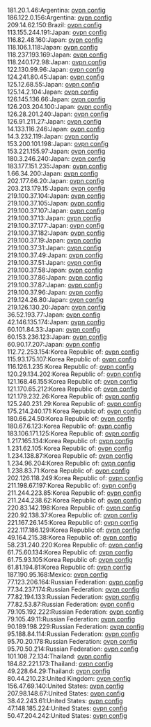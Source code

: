 181.20.1.46:Argentina: [ovpn config](vpn/181_20_1_46.ovpn)  
186.122.0.156:Argentina: [ovpn config](vpn/186_122_0_156.ovpn)  
209.14.62.150:Brazil: [ovpn config](vpn/209_14_62_150.ovpn)  
113.155.244.191:Japan: [ovpn config](vpn/113_155_244_191.ovpn)  
116.82.48.160:Japan: [ovpn config](vpn/116_82_48_160.ovpn)  
118.106.1.118:Japan: [ovpn config](vpn/118_106_1_118.ovpn)  
118.237.193.169:Japan: [ovpn config](vpn/118_237_193_169.ovpn)  
118.240.172.98:Japan: [ovpn config](vpn/118_240_172_98.ovpn)  
122.130.99.96:Japan: [ovpn config](vpn/122_130_99_96.ovpn)  
124.241.80.45:Japan: [ovpn config](vpn/124_241_80_45.ovpn)  
125.12.68.55:Japan: [ovpn config](vpn/125_12_68_55.ovpn)  
125.14.2.104:Japan: [ovpn config](vpn/125_14_2_104.ovpn)  
126.145.136.66:Japan: [ovpn config](vpn/126_145_136_66.ovpn)  
126.203.204.100:Japan: [ovpn config](vpn/126_203_204_100.ovpn)  
126.28.201.240:Japan: [ovpn config](vpn/126_28_201_240.ovpn)  
126.91.211.27:Japan: [ovpn config](vpn/126_91_211_27.ovpn)  
14.133.116.246:Japan: [ovpn config](vpn/14_133_116_246.ovpn)  
14.3.232.119:Japan: [ovpn config](vpn/14_3_232_119.ovpn)  
153.200.101.198:Japan: [ovpn config](vpn/153_200_101_198.ovpn)  
153.221.155.97:Japan: [ovpn config](vpn/153_221_155_97.ovpn)  
180.3.246.240:Japan: [ovpn config](vpn/180_3_246_240.ovpn)  
183.177.151.235:Japan: [ovpn config](vpn/183_177_151_235.ovpn)  
1.66.34.200:Japan: [ovpn config](vpn/1_66_34_200.ovpn)  
202.177.66.20:Japan: [ovpn config](vpn/202_177_66_20.ovpn)  
203.213.179.15:Japan: [ovpn config](vpn/203_213_179_15.ovpn)  
219.100.37.104:Japan: [ovpn config](vpn/219_100_37_104.ovpn)  
219.100.37.105:Japan: [ovpn config](vpn/219_100_37_105.ovpn)  
219.100.37.107:Japan: [ovpn config](vpn/219_100_37_107.ovpn)  
219.100.37.13:Japan: [ovpn config](vpn/219_100_37_13.ovpn)  
219.100.37.177:Japan: [ovpn config](vpn/219_100_37_177.ovpn)  
219.100.37.182:Japan: [ovpn config](vpn/219_100_37_182.ovpn)  
219.100.37.19:Japan: [ovpn config](vpn/219_100_37_19.ovpn)  
219.100.37.31:Japan: [ovpn config](vpn/219_100_37_31.ovpn)  
219.100.37.49:Japan: [ovpn config](vpn/219_100_37_49.ovpn)  
219.100.37.51:Japan: [ovpn config](vpn/219_100_37_51.ovpn)  
219.100.37.58:Japan: [ovpn config](vpn/219_100_37_58.ovpn)  
219.100.37.86:Japan: [ovpn config](vpn/219_100_37_86.ovpn)  
219.100.37.87:Japan: [ovpn config](vpn/219_100_37_87.ovpn)  
219.100.37.96:Japan: [ovpn config](vpn/219_100_37_96.ovpn)  
219.124.26.80:Japan: [ovpn config](vpn/219_124_26_80.ovpn)  
219.126.130.20:Japan: [ovpn config](vpn/219_126_130_20.ovpn)  
36.52.193.77:Japan: [ovpn config](vpn/36_52_193_77.ovpn)  
42.146.135.174:Japan: [ovpn config](vpn/42_146_135_174.ovpn)  
60.101.84.33:Japan: [ovpn config](vpn/60_101_84_33.ovpn)  
60.153.236.123:Japan: [ovpn config](vpn/60_153_236_123.ovpn)  
60.90.17.207:Japan: [ovpn config](vpn/60_90_17_207.ovpn)  
112.72.253.154:Korea Republic of: [ovpn config](vpn/112_72_253_154.ovpn)  
115.93.175.107:Korea Republic of: [ovpn config](vpn/115_93_175_107.ovpn)  
116.126.1.235:Korea Republic of: [ovpn config](vpn/116_126_1_235.ovpn)  
120.29.134.202:Korea Republic of: [ovpn config](vpn/120_29_134_202.ovpn)  
121.168.46.155:Korea Republic of: [ovpn config](vpn/121_168_46_155.ovpn)  
121.170.65.212:Korea Republic of: [ovpn config](vpn/121_170_65_212.ovpn)  
121.179.232.26:Korea Republic of: [ovpn config](vpn/121_179_232_26.ovpn)  
125.240.231.29:Korea Republic of: [ovpn config](vpn/125_240_231_29.ovpn)  
175.214.240.171:Korea Republic of: [ovpn config](vpn/175_214_240_171.ovpn)  
180.66.24.50:Korea Republic of: [ovpn config](vpn/180_66_24_50.ovpn)  
180.67.6.123:Korea Republic of: [ovpn config](vpn/180_67_6_123.ovpn)  
183.106.171.125:Korea Republic of: [ovpn config](vpn/183_106_171_125.ovpn)  
1.217.165.134:Korea Republic of: [ovpn config](vpn/1_217_165_134.ovpn)  
1.231.62.105:Korea Republic of: [ovpn config](vpn/1_231_62_105.ovpn)  
1.234.138.87:Korea Republic of: [ovpn config](vpn/1_234_138_87.ovpn)  
1.234.96.204:Korea Republic of: [ovpn config](vpn/1_234_96_204.ovpn)  
1.238.83.71:Korea Republic of: [ovpn config](vpn/1_238_83_71.ovpn)  
202.126.118.249:Korea Republic of: [ovpn config](vpn/202_126_118_249.ovpn)  
211.198.67.197:Korea Republic of: [ovpn config](vpn/211_198_67_197.ovpn)  
211.244.223.85:Korea Republic of: [ovpn config](vpn/211_244_223_85.ovpn)  
211.244.238.62:Korea Republic of: [ovpn config](vpn/211_244_238_62.ovpn)  
220.83.142.198:Korea Republic of: [ovpn config](vpn/220_83_142_198.ovpn)  
220.92.138.37:Korea Republic of: [ovpn config](vpn/220_92_138_37.ovpn)  
221.167.26.145:Korea Republic of: [ovpn config](vpn/221_167_26_145.ovpn)  
222.117.186.129:Korea Republic of: [ovpn config](vpn/222_117_186_129.ovpn)  
49.164.215.38:Korea Republic of: [ovpn config](vpn/49_164_215_38.ovpn)  
58.231.240.220:Korea Republic of: [ovpn config](vpn/58_231_240_220.ovpn)  
61.75.60.134:Korea Republic of: [ovpn config](vpn/61_75_60_134.ovpn)  
61.75.93.105:Korea Republic of: [ovpn config](vpn/61_75_93_105.ovpn)  
61.81.194.81:Korea Republic of: [ovpn config](vpn/61_81_194_81.ovpn)  
187.190.95.168:Mexico: [ovpn config](vpn/187_190_95_168.ovpn)  
77.123.206.164:Russian Federation: [ovpn config](vpn/77_123_206_164.ovpn)  
77.34.237.174:Russian Federation: [ovpn config](vpn/77_34_237_174.ovpn)  
77.82.194.133:Russian Federation: [ovpn config](vpn/77_82_194_133.ovpn)  
77.82.53.87:Russian Federation: [ovpn config](vpn/77_82_53_87.ovpn)  
79.105.192.222:Russian Federation: [ovpn config](vpn/79_105_192_222.ovpn)  
79.105.49.11:Russian Federation: [ovpn config](vpn/79_105_49_11.ovpn)  
90.189.198.229:Russian Federation: [ovpn config](vpn/90_189_198_229.ovpn)  
95.188.84.114:Russian Federation: [ovpn config](vpn/95_188_84_114.ovpn)  
95.70.20.178:Russian Federation: [ovpn config](vpn/95_70_20_178.ovpn)  
95.70.50.214:Russian Federation: [ovpn config](vpn/95_70_50_214.ovpn)  
101.108.72.134:Thailand: [ovpn config](vpn/101_108_72_134.ovpn)  
184.82.221.173:Thailand: [ovpn config](vpn/184_82_221_173.ovpn)  
49.228.64.29:Thailand: [ovpn config](vpn/49_228_64_29.ovpn)  
80.44.210.23:United Kingdom: [ovpn config](vpn/80_44_210_23.ovpn)  
156.47.69.140:United States: [ovpn config](vpn/156_47_69_140.ovpn)  
207.98.148.67:United States: [ovpn config](vpn/207_98_148_67.ovpn)  
38.42.243.61:United States: [ovpn config](vpn/38_42_243_61.ovpn)  
47.148.185.224:United States: [ovpn config](vpn/47_148_185_224.ovpn)  
50.47.204.242:United States: [ovpn config](vpn/50_47_204_242.ovpn)  

